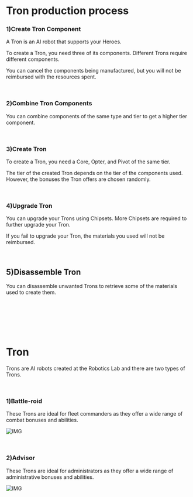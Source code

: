 # Tron production process

### 1)Create Tron Component

  A Tron is an AI robot that supports your Heroes.

To create a Tron, you need three of its components. Different Trons require different components.

You can cancel the components being manufactured, but you will not be reimbursed with the resources spent.

<br>

### 2)Combine Tron Components

 You can combine components of the same type and tier to get a higher tier component.

<br>

### 3)Create Tron

 To create a Tron, you need a Core, Opter, and Pivot of the same tier.

The tier of the created Tron depends on the tier of the components used. However, the bonuses the Tron offers are chosen randomly.

<br>

### 4)Upgrade Tron

 You can upgrade your Trons using Chipsets. More Chipsets are required to further upgrade your Tron.

If you fail to upgrade your Tron, the materials you used will not be reimbursed.

<br>

## 5)Disassemble Tron

 You can disassemble unwanted Trons to retrieve some of the materials used to create them.

<br>

<br>

<br>

<br>

<br>

# Tron

 Trons are AI robots created at the Robotics Lab and there are two types of Trons.

<br>

### 1)Battle-roid

 These Trons are ideal for fleet commanders as they offer a wide range of combat bonuses and abilities.

![IMG]()

<br>

### 2)Advisor

 These Trons are ideal for administrators as they offer a wide range of administrative bonuses and abilities.

![IMG]()